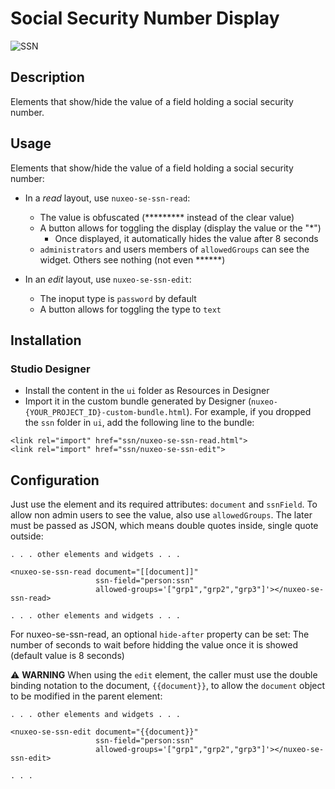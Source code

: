 # Social Security Number Display

![SSN](ssn.png)

## Description

Elements that show/hide the value of a field holding a social security number.

## Usage

Elements that show/hide the value of a field holding a social security number:

* In a _read_ layout, use `nuxeo-se-ssn-read`:
  * The value is obfuscated (********* instead of the clear value)
  * A button allows for toggling the display (display the value or the "*")
    * Once displayed, it automatically hides the value after 8 seconds
  * `administrators` and users members of `allowedGroups` can see the widget. Others see nothing (not even ******)

* In an _edit_ layout, use `nuxeo-se-ssn-edit`:
  * The inoput type is `password` by default
  * A button allows for toggling the type to `text`

## Installation

### Studio Designer

* Install the content in the `ui` folder as Resources in Designer
* Import it in the custom bundle generated by Designer (`nuxeo-{YOUR_PROJECT_ID}-custom-bundle.html`). For example, if you dropped the `ssn` folder in `ui`, add the following line to the bundle:

```
<link rel="import" href="ssn/nuxeo-se-ssn-read.html">
<link rel="import" href="ssn/nuxeo-se-ssn-edit">
```

## Configuration

Just use the element and its required attributes: `document` and `ssnField`. To allow non admin users to see the value, also use `allowedGroups`. The later must be passed as JSON, which means double quotes inside, single quote outside:

```
. . . other elements and widgets . . .

<nuxeo-se-ssn-read document="[[document]]"
                   ssn-field="person:ssn"
                   allowed-groups='["grp1","grp2","grp3"]'></nuxeo-se-ssn-read>

. . . other elements and widgets . . .
```
For nuxeo-se-ssn-read, an optional `hide-after` property can be set: The number of seconds to wait before hidding the value once it is showed (default value is 8 seconds)

:warning: **WARNING** When using the `edit` element, the caller must use the double binding notation to the document, `{{document}}`, to allow the `document` object to be modified in the parent element:

```
. . . other elements and widgets . . .

<nuxeo-se-ssn-edit document="{{document}}"
                   ssn-field="person:ssn"
                   allowed-groups='["grp1","grp2","grp3"]'></nuxeo-se-ssn-edit>

. . .
```
